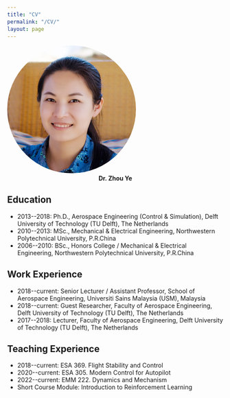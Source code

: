 ```yaml
---
title: "CV"
permalink: "/CV/"
layout: page
---
```

<div class="thumbnail">
	<img alt="ZY Photo" src="/assets/images/zy3.jpg" class="img-responsive" style="max-width: 300px; border-radius: 50%;">
	<div class="caption" style="text-align: center;">
			<strong>Dr. Zhou Ye</strong> <br>
	</div>
</div>

<!--[PDF](/publication/CV_YeZhou.pdf)-->
## Education
- 2013--2018: Ph.D., Aerospace Engineering (Control & Simulation), Delft University of Technology (TU Delft), The Netherlands
- 2010--2013: MSc., Mechanical & Electrical Engineering, Northwestern Polytechnical University, P.R.China
- 2006--2010: BSc., Honors College / Mechanical & Electrical Engineering, Northwestern Polytechnical University, P.R.China

## Work Experience
- 2018--current: Senior Lecturer / Assistant Professor, School of Aerospace Engineering, Universiti Sains Malaysia (USM), Malaysia
- 2018--current: Guest Researcher, Faculty of Aerospace Engineering, Delft University of Technology (TU Delft), The Netherlands
- 2017--2018: Lecturer, Faculty of Aerospace Engineering, Delft University of Technology (TU Delft), The Netherlands

## Teaching Experience
- 2018--current: ESA 369. Flight Stability and Control 
- 2020--current: ESA 305. Modern Control for Autopilot
- 2022--current: EMM 222. Dynamics and Mechanism
- Short Course Module: Introduction to Reinforcement Learning

<!--## Students Supervision-->

